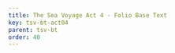 ```yaml
---
title: The Sea Voyage Act 4 - Folio Base Text
key: tsv-bt-act04
parent: tsv-bt
order: 40
---
```

<tei-render mode="drama" linedisplay="5" src="../../../files/TSV-BaseText-Act4.xml" line-display="5" line-prefix="line" line-start="1" close-icon="close" close-label="Close" copy-message="Copied to Clipboard" link-icon="link" link-label="Get link" page-icon="description" page-label="See the original page" pathAssetCss="../../../assets/css"></tei-render>
